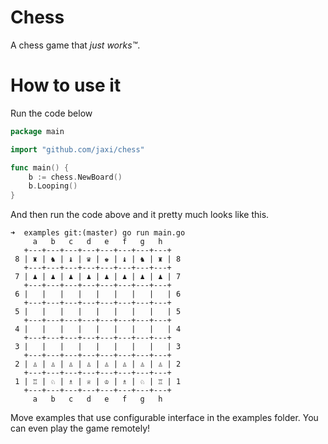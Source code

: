 # Chess

A chess game that _just works™_.


# How to use it

Run the code below

```go
package main

import "github.com/jaxi/chess"

func main() {
	b := chess.NewBoard()
	b.Looping()
}
```

And then run the code above and it pretty much looks like this.

```
➜  examples git:(master) go run main.go
     a   b   c   d   e   f   g   h
   +---+---+---+---+---+---+---+---+
 8 | ♜ | ♞ | ♝ | ♛ | ♚ | ♝ | ♞ | ♜ | 8
   +---+---+---+---+---+---+---+---+
 7 | ♟ | ♟ | ♟ | ♟ | ♟ | ♟ | ♟ | ♟ | 7
   +---+---+---+---+---+---+---+---+
 6 |   |   |   |   |   |   |   |   | 6
   +---+---+---+---+---+---+---+---+
 5 |   |   |   |   |   |   |   |   | 5
   +---+---+---+---+---+---+---+---+
 4 |   |   |   |   |   |   |   |   | 4
   +---+---+---+---+---+---+---+---+
 3 |   |   |   |   |   |   |   |   | 3
   +---+---+---+---+---+---+---+---+
 2 | ♙ | ♙ | ♙ | ♙ | ♙ | ♙ | ♙ | ♙ | 2
   +---+---+---+---+---+---+---+---+
 1 | ♖ | ♘ | ♗ | ♕ | ♔ | ♗ | ♘ | ♖ | 1
   +---+---+---+---+---+---+---+---+
     a   b   c   d   e   f   g   h
```

Move examples that use configurable interface in the examples folder. You can even play the game remotely!

